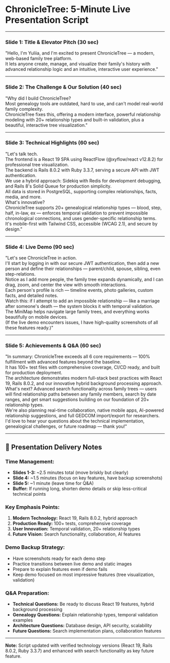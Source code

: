 # ChronicleTree: 5-Minute Live Presentation Script

---

### Slide 1: Title & Elevator Pitch (30 sec)
"Hello, I'm Yuliia, and I'm excited to present ChronicleTree — a modern, web-based family tree platform.  
It lets anyone create, manage, and visualize their family's history with advanced relationship logic and an intuitive, interactive user experience."

---

### Slide 2: The Challenge & Our Solution (40 sec)
"Why did I build ChronicleTree?  
Most genealogy tools are outdated, hard to use, and can't model real-world family complexity.  
ChronicleTree fixes this, offering a modern interface, powerful relationship modeling with 20+ relationship types and built-in validation, plus a beautiful, interactive tree visualization."

---

### Slide 3: Technical Highlights (60 sec)
"Let's talk tech.  
The frontend is a React 19 SPA using ReactFlow (@xyflow/react v12.8.2) for professional tree visualization.  
The backend is Rails 8.0.2 with Ruby 3.3.7, serving a secure API with JWT authentication.  
We use a hybrid approach: Sidekiq with Redis for development debugging, and Rails 8's Solid Queue for production simplicity.  
All data is stored in PostgreSQL, supporting complex relationships, facts, media, and more.  
What's innovative?  
ChronicleTree supports 20+ genealogical relationship types — blood, step, half, in-law, ex — enforces temporal validation to prevent impossible chronological connections, and uses gender-specific relationship terms.  
It's mobile-first with Tailwind CSS, accessible (WCAG 2.1), and secure by design."

---

### Slide 4: Live Demo (90 sec)
"Let's see ChronicleTree in action.  
I'll start by logging in with our secure JWT authentication, then add a new person and define their relationships — parent/child, spouse, sibling, even step-relations.  
Notice as I add more people, the family tree expands dynamically, and I can drag, zoom, and center the view with smooth interactions.  
Each person's profile is rich — timeline events, photo galleries, custom facts, and detailed notes.  
Watch this: if I attempt to add an impossible relationship — like a marriage after someone's death — the system blocks it with temporal validation.  
The MiniMap helps navigate large family trees, and everything works beautifully on mobile devices.  
(If the live demo encounters issues, I have high-quality screenshots of all these features ready.)"

---

### Slide 5: Achievements & Q&A (60 sec)
"In summary: ChronicleTree exceeds all 6 core requirements — 100% fulfillment with advanced features beyond the baseline.  
It has 100+ test files with comprehensive coverage, CI/CD ready, and built for production deployment.  
The architecture demonstrates modern full-stack best practices with React 19, Rails 8.0.2, and our innovative hybrid background processing approach.  
What's next? Advanced search functionality across family trees — users will find relationship paths between any family members, search by date ranges, and get smart suggestions building on our foundation of 20+ relationship types.  
We're also planning real-time collaboration, native mobile apps, AI-powered relationship suggestions, and full GEDCOM import/export for researchers.  
I'd love to hear your questions about the technical implementation, genealogical challenges, or future roadmap — thank you!"

---

## 🎯 Presentation Delivery Notes

### Time Management:
- **Slides 1-3:** ~2.5 minutes total (move briskly but clearly)
- **Slide 4:** ~1.5 minutes (focus on key features, have backup screenshots)
- **Slide 5:** ~1 minute (leave time for Q&A)
- **Buffer:** If running long, shorten demo details or skip less-critical technical points

### Key Emphasis Points:
1. **Modern Technology:** React 19, Rails 8.0.2, hybrid approach
2. **Production Ready:** 100+ tests, comprehensive coverage
3. **User Innovation:** Temporal validation, 20+ relationship types
4. **Future Vision:** Search functionality, collaboration, AI features

### Demo Backup Strategy:
- Have screenshots ready for each demo step
- Practice transitions between live demo and static images
- Prepare to explain features even if demo fails
- Keep demo focused on most impressive features (tree visualization, validation)

### Q&A Preparation:
- **Technical Questions:** Be ready to discuss React 19 features, hybrid background processing
- **Genealogy Questions:** Explain relationship types, temporal validation examples
- **Architecture Questions:** Database design, API security, scalability
- **Future Questions:** Search implementation plans, collaboration features

---

**Note:** Script updated with verified technology versions (React 19, Rails 8.0.2, Ruby 3.3.7) and enhanced with search functionality as key future feature.
